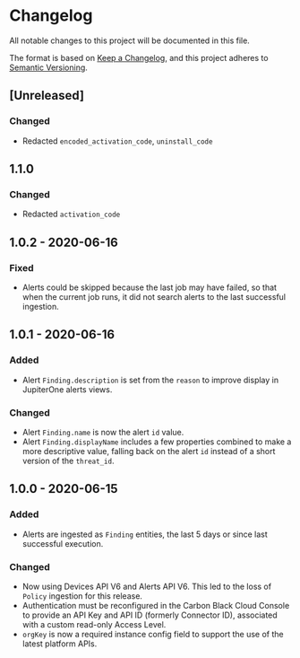 # Changelog

All notable changes to this project will be documented in this file.

The format is based on [Keep a Changelog](https://keepachangelog.com/en/1.0.0/),
and this project adheres to
[Semantic Versioning](https://semver.org/spec/v2.0.0.html).

## [Unreleased]

### Changed

- Redacted `encoded_activation_code`, `uninstall_code`

## 1.1.0

### Changed

- Redacted `activation_code`

## 1.0.2 - 2020-06-16

### Fixed

- Alerts could be skipped because the last job may have failed, so that when the
  current job runs, it did not search alerts to the last successful ingestion.

## 1.0.1 - 2020-06-16

### Added

- Alert `Finding.description` is set from the `reason` to improve display in
  JupiterOne alerts views.

### Changed

- Alert `Finding.name` is now the alert `id` value.
- Alert `Finding.displayName` includes a few properties combined to make a more
  descriptive value, falling back on the alert `id` instead of a short version
  of the `threat_id`.

## 1.0.0 - 2020-06-15

### Added

- Alerts are ingested as `Finding` entities, the last 5 days or since last
  successful execution.

### Changed

- Now using Devices API V6 and Alerts API V6. This led to the loss of `Policy`
  ingestion for this release.
- Authentication must be reconfigured in the Carbon Black Cloud Console to
  provide an API Key and API ID (formerly Connector ID), associated with a
  custom read-only Access Level.
- `orgKey` is now a required instance config field to support the use of the
  latest platform APIs.
